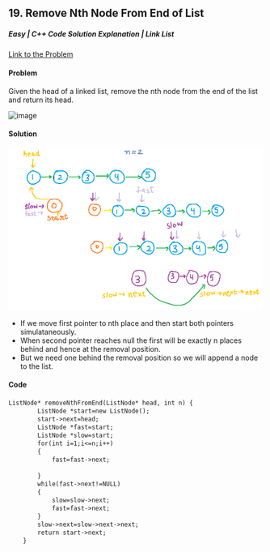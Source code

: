 ## 19. Remove Nth Node From End of List

##### Easy | C++ Code Solution Explanation | Link List

[Link to the Problem](https://leetcode.com/problems/remove-nth-node-from-end-of-list/)

#### Problem

Given the head of a linked list, remove the nth node from the end of the list and return its head.

![image](https://assets.leetcode.com/uploads/2020/10/03/remove_ex1.jpg)

#### Solution

![image](../../../Images/RemoveNth.png)

- If we move first pointer to nth place and then start both pointers simulataneously.
- When second pointer reaches null the first will be exactly n places behind and hence at the removal position.
- But we need one behind the removal position so we will append a node to the list.

#### Code

```
ListNode* removeNthFromEnd(ListNode* head, int n) {
        ListNode *start=new ListNode();
        start->next=head;
        ListNode *fast=start;
        ListNode *slow=start;
        for(int i=1;i<=n;i++)
        {
            fast=fast->next;

        }
        while(fast->next!=NULL)
        {
            slow=slow->next;
            fast=fast->next;
        }
        slow->next=slow->next->next;
        return start->next;
    }
```
